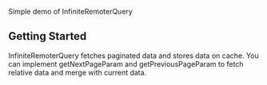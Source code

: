 Simple demo of InfiniteRemoterQuery

## Getting Started

InfiniteRemoterQuery fetches paginated data and stores data on cache.
You can implement getNextPageParam and getPreviousPageParam to fetch relative data and merge with current data.
